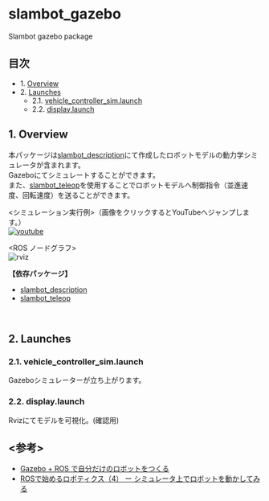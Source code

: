# slambot_gazebo
Slambot gazebo package

## 目次  
- 1.&nbsp;[Overview](#1-overview)  
- 2.&nbsp;[Launches](#2-launches)  
  - 2.1.&nbsp;[vehicle_controller_sim.launch](#21-vehicle_controller_simlaunch)  
  - 2.2.&nbsp;[display.launch](#22-displaylaunch)  
        
## 1. Overview
本パッケージは[slambot_description](https://github.com/takuyani/SLAM-Robot_Code/tree/develop/slambot_description)にて作成したロボットモデルの動力学シミュレータが含まれます。  
Gazeboにてシミュレートすることができます。  
また、[slambot_teleop](https://github.com/takuyani/SLAM-Robot_Code/tree/develop/slambot_teleop)を使用することでロボットモデルへ制御指令（並進速度、回転速度）を送ることができます。

<シミュレーション実行例>（画像をクリックするとYouTubeへジャンプします。）  
[![youtube](http://img.youtube.com/vi/UocKXpD_KqU/0.jpg)](http://www.youtube.com/watch?v=UocKXpD_KqU)

<ROS ノードグラフ>  
![rviz](https://c1.staticflickr.com/5/4782//39963598914_466689a694_o.png)

__【依存パッケージ】__
 * [slambot_description](https://github.com/takuyani/SLAM-Robot_Code/tree/develop/slambot_description)
 * [slambot_teleop](https://github.com/takuyani/SLAM-Robot_Code/tree/develop/slambot_teleop)
<br>

## 2. Launches
### 2.1. vehicle_controller_sim.launch
Gazeboシミュレーターが立ち上がります。

### 2.2. display.launch
Rvizにてモデルを可視化。(確認用)

## <参考>
- [Gazebo + ROS で自分だけのロボットをつくる](https://qiita.com/RyodoTanaka/items/c3014fd6d0f06d12814f)
- [ROSで始めるロボティクス（4） ー シミュレータ上でロボットを動かしてみる](http://bril-tech.blogspot.jp/2016/10/ros4.html)
